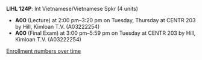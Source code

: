 **LIHL 124P**: Int Vietnamese/Vietnamese Spkr (4 units)

- **A00** (Lecture) at 2:00 pm–3:20 pm on Tuesday, Thursday at CENTR 203 by Hill, Kimloan T.V. (A03222254)
- **A00** (Final Exam) at 3:00 pm–5:59 pm on Tuesday at CENTR 203 by Hill, Kimloan T.V. (A03222254)

[Enrollment numbers over time](./LIHL124P.tsv)
